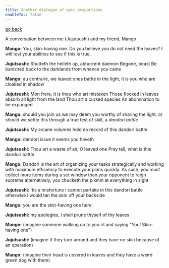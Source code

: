 ```yaml
---
title: Another dialogue of epic proportions
enableToc: false
---
```


[go back](Articles.md)

A conversation between me (Jujutsushi) and my friend, Mango


**Mango:** 
You, skin-having one. Do you believe you do not need the leaves? I will test your abilities to see if this is true.

**Jujutsushi:** 
Shutteth the helleth up, abhorrent daemon
Begone, beast
Be banished back to the darklands from whence you came

**Mango:**
au contraire, we leaved ones bathe in the light, it is you who are cloaked in shadow

**Jujutsushi:**
Mon frere, it is thou who art mistaken
Those flocked in leaves absorb all light from the land 
Thou art a cursed species 
An abomination to be expunged

**Mango:**
should you join us we may deem you worthy of sharing the light, or should we settle this through a true test of skill, a *dandori battle*

**Jujutsushi:**
My arcane volumes hold no record of this dandori battle

**Mango:**
dandori issue it seems you haveth

**Jujutsushi:**
Thou art a waste of air, O leaved one 
Pray tell, what is this dandori battle

**Mango:**
Dandori is the art of organizing your tasks strategically and working with maximum efficiency to execute your plans quickly. As such, you must collect more items during a set window than your opponent to reign supreme 
alternatively, you chucketh the pikmin at everything in sight

**Jujutsushi:**
'tis a misfortune i cannot partake in this dandori battle 
otherwise i would tan the skin off your backside

**Mango:**
you are the skin-having one here

**Jujutsushi:**
my apologies, i shall prune thyself of thy leaves

**Mango:**
(imagine someone walking up to you irl and saying "You! Skin-having one")

**Jujutsushi:**
(imagine if they turn around and they have no skin because of an operation) 

**Mango:**
(imagine their head is covered in leaves and they have a weird green dog with them)